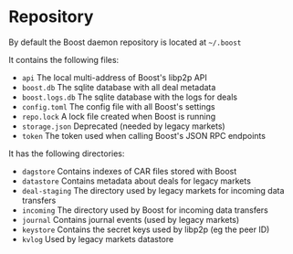 # Repository

By default the Boost daemon repository is located at `~/.boost`

It contains the following files:

* `api` The local multi-address of Boost's libp2p API
* `boost.db` The sqlite database with all deal metadata
* `boost.logs.db` The sqlite database with the logs for deals
* `config.toml` The config file with all Boost's settings
* `repo.lock` A lock file created when Boost is running
* `storage.json` Deprecated (needed by legacy markets)
* `token` The token used when calling Boost's JSON RPC endpoints

It has the following directories:

* `dagstore` Contains indexes of CAR files stored with Boost
* `datastore` Contains metadata about deals for legacy markets
* `deal-staging` The directory used by legacy markets for incoming data transfers
* `incoming` The directory used by Boost for incoming data transfers
* `journal` Contains journal events (used by legacy markets)
* `keystore` Contains the secret keys used by libp2p (eg the peer ID)
* `kvlog` Used by legacy markets datastore

